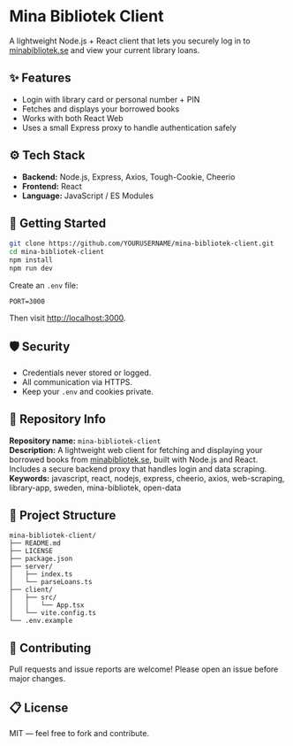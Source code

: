 # Mina Bibliotek Client

A lightweight Node.js + React client that lets you securely log in to [minabibliotek.se](https://minabibliotek.se) and view your current library loans.

## ✨ Features
- Login with library card or personal number + PIN  
- Fetches and displays your borrowed books  
- Works with both React Web
- Uses a small Express proxy to handle authentication safely  

## ⚙️ Tech Stack
- **Backend:** Node.js, Express, Axios, Tough-Cookie, Cheerio  
- **Frontend:** React
- **Language:** JavaScript / ES Modules  

## 🚀 Getting Started

```bash
git clone https://github.com/YOURUSERNAME/mina-bibliotek-client.git
cd mina-bibliotek-client
npm install
npm run dev
```

Create an `.env` file:

```env
PORT=3000
```

Then visit [http://localhost:3000](http://localhost:3000).

## 🛡️ Security
- Credentials never stored or logged.
- All communication via HTTPS.
- Keep your `.env` and cookies private.

## 🧩 Repository Info
**Repository name:** `mina-bibliotek-client`  
**Description:** A lightweight web client for fetching and displaying your borrowed books from [minabibliotek.se](https://minabibliotek.se), built with Node.js and React. Includes a secure backend proxy that handles login and data scraping.  
**Keywords:** javascript, react, nodejs, express, cheerio, axios, web-scraping, library-app, sweden, mina-bibliotek, open-data  

## 🧱 Project Structure

```
mina-bibliotek-client/
├── README.md
├── LICENSE
├── package.json
├── server/
│   ├── index.ts
│   └── parseLoans.ts
├── client/
│   ├── src/
│   │   └── App.tsx
│   └── vite.config.ts
└── .env.example
```

## 🤝 Contributing
Pull requests and issue reports are welcome! Please open an issue before major changes.

## 📋 License
MIT — feel free to fork and contribute.
